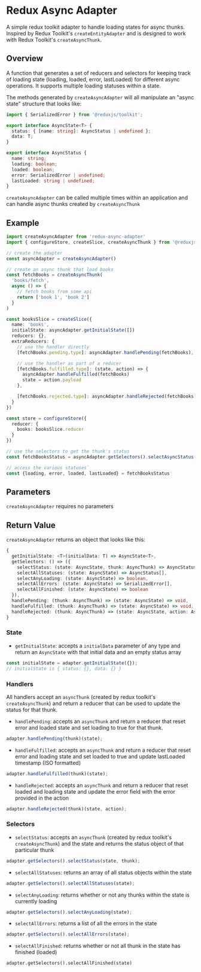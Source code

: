 # Redux Async Adapter

A simple redux toolkit adapter to handle loading states for async thunks. Inspired by Redux Toolkit's `createEntityAdapter` and is designed to work with Redux Toolkit's `createAsyncThunk`.

## Overview

A function that generates a set of reducers and selectors for keeping track of loading state (loading, loaded, error, lastLoaded) for different async operations. It supports multiple loading statuses within a state.

The methods generated by `createAsyncAdapter` will all manipulate an "async state" structure that looks like:

```typescript
import { SerializedError } from '@reduxjs/toolkit';

export interface AsyncState<T> {
  status: { [name: string]: AsyncStatus | undefined };
  data: T;
}

export interface AsyncStatus {
  name: string;
  loading: boolean;
  loaded: boolean;
  error: SerializedError | undefined;
  lastLoaded: string | undefined;
}
```

`createAsyncAdapter` can be called multiple times within an application and can handle async thunks created by `createAsyncThunk`

## Example

```typescript
import createAsyncAdapter from 'redux-async-adapter'
import { configureStore, createSlice, createAsyncThunk } from '@reduxjs/toolkit'

// create the adapter
const asyncAdapter = createAsyncAdapter()

// create an async thunk that load books
const fetchBooks = createAsyncThunk(
  'books/fetch',
  async () => {
    // fetch books from some api
    return ['book 1', 'book 2']
  }
)

const booksSlice = createSlice({
  name: 'books',
  initialState: asyncAdapter.getInitialState([])
  reducers: {},
  extraReducers: {
    // use the handler directly
    [fetchBooks.pending.type]: asyncAdapter.handlePending(fetchBooks),

    // use the handler as part of a reducer
    [fetchBooks.fulfilled.type]: (state, action) => {
      asyncAdapter.handleFulfilled(fetchBooks)
      state = action.payload
    },

    [fetchBooks.rejected.type]: asyncAdapter.handleRejected(fetchBooks),
  }
})

const store = configureStore({
  reducer: {
    books: booksSlice.reducer
  }
})

// use the selectors to get the thunk's status
const fetchBooksStatus = asyncAdapter.getSelectors().selectAsyncStatus(store.getState(), fetchBooks)

// access the various statuses`
const {loading, error, loaded, lastLoaded} = fetchBooksStatus
```

## Parameters

`createAsyncAdapter` requires no parameters

## Return Value

`createAsyncAdapter` returns an object that looks like this:

```typescript
{
  getInitialState: <T>(initialData: T) => AsyncState<T>,
  getSelectors: () => ({
    selectStatus: (state: AsyncState, thunk: AsyncThunk) => AsyncStatus,
    selectAllStatuses: (state: AsyncState) => AsyncStatus[],
    selectAnyLoading: (state: AsyncState) => boolean,
    selectAllErrors: (state: AsyncState) => SerializedError[],
    selectAllFinished: (state: AsyncState) => boolean
  }),
  handlePending: (thunk: AsyncThunk) => (state: AsyncState) => void,
  handleFulfilled: (thunk: AsyncThunk) => (state: AsyncState) => void,
  handleRejected: (thunk: AsyncThunk) => (state: AsyncState, action: AsyncThunk['rejected']) => void,
}
```

### State

- `getInitialState`: accepts a `initialData` parameter of any type and return an `AsyncState` with that initial data and an empty status array

```typescript
const initialState = adapter.getInitialState({});
// initialState is { status: {}, data: {} }
```

### Handlers

All handlers accept an `asyncThunk` (created by redux toolkit's `createAsyncThunk`) and return a reducer that can be used to update the status for that thunk.

- `handlePending`: accepts an `asyncThunk` and return a reducer that reset error and loaded state and set loading to true for that thunk.

```typescript
adapter.handlePending(thunk)(state);
```

- `handleFulfilled`: accepts an `asyncThunk` and return a reducer that reset error and loading state and set loaded to true and update lastLoaded timestamp (ISO formatted)

```typescript
adapter.handleFulfilled(thunk)(state);
```

- `handleRejected`: accepts an `asyncThunk` and return a reducer that reset loaded and loading state and update the error field with the error provided in the action

```typescript
adapter.handleRejected(thunk)(state, action);
```

### Selectors

- `selectStatus`: accepts an `asyncThunk` (created by redux toolkit's `createAsyncThunk`) and the state and returns the status object of that particular thunk

```typescript
adapter.getSelectors().selectStatus(state, thunk);
```

- `selectAllStatuses`: returns an array of all status objects within the state

```typescript
adapter.getSelectors().selectAllStatuses(state);
```

- `selectAnyLoading`: returns whether or not any thunks within the state is currently loading

```typescript
adapter.getSelectors().selectAnyLoading(state);
```

- `selectAllErrors`: returns a list of all the errors in the state

```typescript
adapter.getSelectors().selectAllErrors(state);
```

- `selectAllFinished`: returns whether or not all thunk in the state has finished (loaded)

```
adapter.getSelectors().selectAllFinished(state)
```
